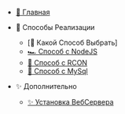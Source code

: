 - [🌟 Главная](README.md)

- 🏅 Способы Реализации
    - [🌸 Какой Способ Выбрать]
    - [🏎️ Способ с NodeJS](/docs/RewardSystem/NodeJS-Module-Method.md)
    - [👾 Способ с RCON](/docs/RewardSystem/RCON-Method.md)
    - [🧵 Способ с MySql](/docs/RewardSystem/DB-Method.md)
- ✨ Дополнительно
    - [✨ Установка ВебСервера](/docs/RewardSystem/WebServer.md)
